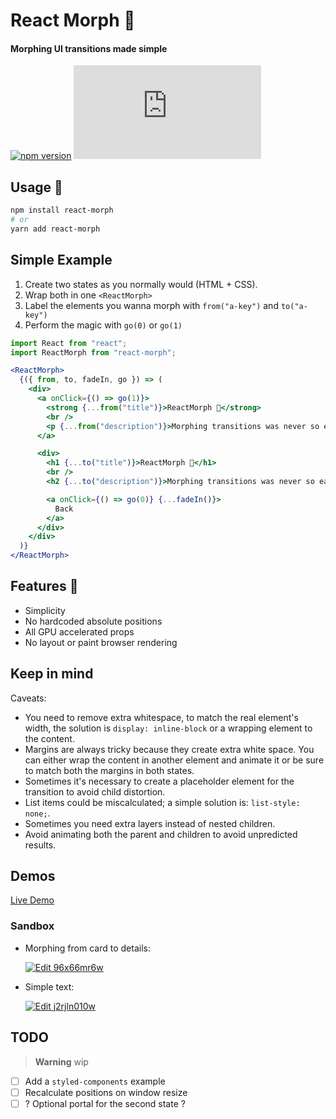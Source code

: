 # React Morph ️🦋

#### Morphing UI transitions made simple

[![npm version](https://badge.fury.io/js/react-morph.svg?v0)](https://www.npmjs.com/package/react-morph)
![size](http://img.badgesize.io/brunnolou/react-morph/master/lib/all.min.js?compression=gzip&label=gzip+size&v)

## Usage 🐛

```sh
npm install react-morph
# or
yarn add react-morph
```

## Simple Example

1. Create two states as you normally would (HTML + CSS).
2. Wrap both in one `<ReactMorph>`
3. Label the elements you wanna morph with `from("a-key")` and `to("a-key")`
4. Perform the magic with `go(0)` or `go(1)`

```js
import React from "react";
import ReactMorph from "react-morph";
```

```jsx
<ReactMorph>
  {({ from, to, fadeIn, go }) => (
    <div>
      <a onClick={() => go(1)}>
        <strong {...from("title")}>ReactMorph 🐛</strong>
        <br />
        <p {...from("description")}>Morphing transitions was never so easy!</p>
      </a>

      <div>
        <h1 {...to("title")}>ReactMorph 🦋</h1>
        <br />
        <h2 {...to("description")}>Morphing transitions was never so easy!</h2>

        <a onClick={() => go(0)} {...fadeIn()}>
          Back
        </a>
      </div>
    </div>
  )}
</ReactMorph>
```

## Features 🌟

* Simplicity
* No hardcoded absolute positions
* All GPU accelerated props
* No layout or paint browser rendering

## Keep in mind

Caveats:

* You need to remove extra whitespace, to match the real element's width, the solution is `display: inline-block` or a wrapping element to the content.
* Margins are always tricky because they create extra white space. You can either wrap the content in another element and animate it or be sure to match both the margins in both states.
* Sometimes it's necessary to create a placeholder element for the transition to avoid child distortion.
* List items could be miscalculated; a simple solution is: `list-style: none;`.
* Sometimes you need extra layers instead of nested children.
* Avoid animating both the parent and children to avoid unpredicted results.

## Demos

[Live Demo](https://brunnolou.github.io/react-morph/?down=0)

### Sandbox


* Morphing from card to details:

  [![Edit 96x66mr6w](https://codesandbox.io/static/img/play-codesandbox.svg)](https://codesandbox.io/s/96x66mr6w)

* Simple text:

  [![Edit j2rjln010w](https://codesandbox.io/static/img/play-codesandbox.svg)](https://codesandbox.io/s/j2rjln010w)
## TODO

> **Warning** wip
* [ ] Add a `styled-components` example
* [ ] Recalculate positions on window resize
* [ ] ? Optional portal for the second state ?
